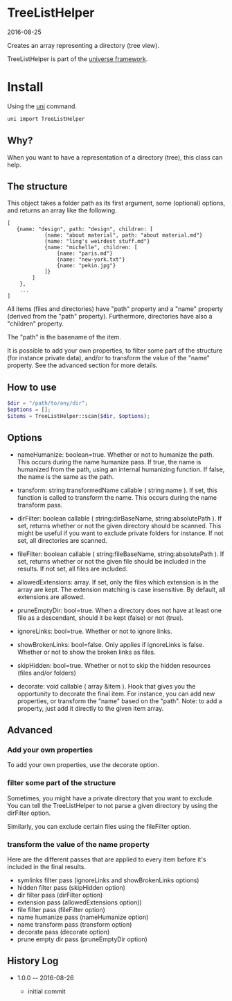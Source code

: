 TreeListHelper
===================
2016-08-25



Creates an array representing a directory (tree view).


TreeListHelper is part of the [universe framework](https://github.com/karayabin/universe-snapshot).


Install
==========
Using the [uni](https://github.com/lingtalfi/universe-naive-importer) command.
```bash
uni import TreeListHelper
```



Why?
-------

When you want to have a representation of a directory (tree), this class can help.



The structure
-----------------

This object takes a folder path as its first argument, some (optional) options,
and returns an array like the following.

```
[
   {name: "design", path: "design", children: [
            {name: "about material", path: "about material.md"}
            {name: "ling's weirdest stuff.md"}
            {name: "michelle", children: [
                {name: "paris.md"}   
                {name: "new-york.txt"}   
                {name: "pekin.jpg"}   
            ]}
        ]
    },
    ...
]
```


All items (files and directories) have "path" property and a "name" property (derived from the "path" property).
Furthermore, directories have also a "children" property.

The "path" is the basename of the item.


It is possible to add your own properties, to filter some part of the structure (for instance private data),
and/or to transform the value of the "name" property. See the advanced section for more details.




How to use
-------------------


```php
$dir = "/path/to/any/dir";
$options = [];
$items = TreeListHelper::scan($dir, $options);
```



Options
----------

- nameHumanize: boolean=true.
                    Whether or not to humanize the path.
                    This occurs during the name humanize pass.
                    If true, the name is humanized from the path, using an internal humanizing function.
                    If false, the name is the same as the path.
                    
- transform: string:transformedName callable ( string:name ).
                 If set, this function is called to transform the name.
                 This occurs during the name transform pass.
                    
- dirFilter: boolean callable ( string:dirBaseName, string:absolutePath ).
                If set, returns whether or not the given directory should be scanned.
                This might be useful if you want to exclude private folders for instance.
                If not set, all directories are scanned.
                
- fileFilter: boolean callable ( string:fileBaseName, string:absolutePath ).
                If set, returns whether or not the given file should be included in the results.
                If not set, all files are included.
                
- allowedExtensions: array.
                If set, only the files which extension is in the array are kept.
                The extension matching is case insensitive.
                By default, all extensions are allowed.
                
- pruneEmptyDir: bool=true.
                When a directory does not have at least one file as a descendant,
                should it be kept (false) or not (true).
                
- ignoreLinks: bool=true.
                Whether or not to ignore links.
- showBrokenLinks: bool=false.
                Only applies if ignoreLinks is false.
                Whether or not to show the broken links as files.
                
- skipHidden: bool=true.
                Whether or not to skip the hidden resources (files and/or folders)

- decorate: void callable ( array &item ).
                Hook that gives you the opportunity to decorate the final item.
                For instance, you can add new properties, or transform the "name" based on the "path".
                Note: to add a property, just add it directly to the given item array. 
                





Advanced
----------------

### Add your own properties

To add your own properties, use the decorate option.


### filter some part of the structure

Sometimes, you might have a private directory that you want to exclude.
You can tell the TreeListHelper to not parse a given directory by using the dirFilter option.

Similarly, you can exclude certain files using the fileFilter option. 


### transform the value of the name property

Here are the different passes that are applied to every item before it's included in the final results.


- symlinks filter pass (ignoreLinks and showBrokenLinks options)
- hidden filter pass (skipHidden option)
- dir filter pass (dirFilter option)
- extension pass (allowedExtensions option))
- file filter pass (fileFilter option)
- name humanize pass (nameHumanize option)
- name transform pass (transform option)
- decorate pass (decorate option)
- prune empty dir pass (pruneEmptyDir option)







History Log
------------------
    
- 1.0.0 -- 2016-08-26

    - initial commit
    
    
